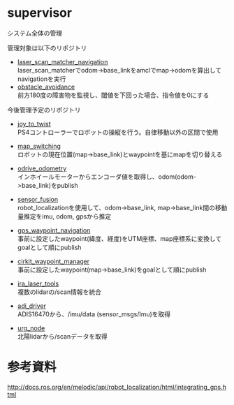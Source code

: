 # supervisor
システム全体の管理

管理対象は以下のリポジトリ

- [laser_scan_matcher_navigation](https://github.com/TSUKUBA-CHALLENGE/laser_scan_matcher_navigation)  
laser_scan_matcherでodom->base_linkをamclでmap->odomを算出してnavigationを実行
- [obstacle_avoidance](https://github.com/TSUKUBA-CHALLENGE/obstacle_avoidance)  
前方180度の障害物を監視し、閾値を下回った場合、指令値を0にする

今後管理予定のリポジトリ

- [joy_to_twist](https://github.com/TSUKUBA-CHALLENGE/joy_to_twist)  
PS4コントローラーでロボットの操縦を行う。自律移動以外の区間で使用

- [map_switching](https://github.com/TSUKUBA-CHALLENGE/map_switching)  
ロボットの現在位置(map->base_link)とwaypointを基にmapを切り替える

- [odrive_odometry](https://github.com/TSUKUBA-CHALLENGE/odrive_odometry)  
インホイールモーターからエンコーダ値を取得し、odom(odom->base_link)をpublish

- [sensor_fusion](https://github.com/TSUKUBA-CHALLENGE/sensor_fusion)  
robot_localizationを使用して、odom->base_link, map->base_link間の移動量推定をimu, odom, gpsから推定

- [gps_waypoint_navigation](https://github.com/TSUKUBA-CHALLENGE/gps_waypoint_navigation)  
事前に設定したwaypoint(緯度、経度)をUTM座標、map座標系に変換してgoalとして順にpublish

- [cirkit_waypoint_manager](https://github.com/TSUKUBA-CHALLENGE/cirkit_waypoint_manager)  
事前に設定したwaypoint(map->base_link)をgoalとして順にpublish

- [ira_laser_tools](https://github.com/TSUKUBA-CHALLENGE/ira_laser_tools)  
複数のlidarの/scan情報を統合

- [adi_driver](https://github.com/TSUKUBA-CHALLENGE/adi_driver)  
ADIS16470から、/imu/data (sensor_msgs/Imu)を取得

- [urg_node](https://github.com/TSUKUBA-CHALLENGE/urg_node)  
北陽lidarから/scanデータを取得

# 参考資料

http://docs.ros.org/en/melodic/api/robot_localization/html/integrating_gps.html
